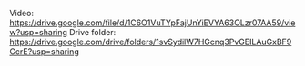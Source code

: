 Video: https://drive.google.com/file/d/1C6O1VuTYpFajUnYiEVYA63OLzr07AA59/view?usp=sharing
Drive folder: https://drive.google.com/drive/folders/1svSydilW7HGcnq3PvGEILAuGxBF9CcrE?usp=sharing
